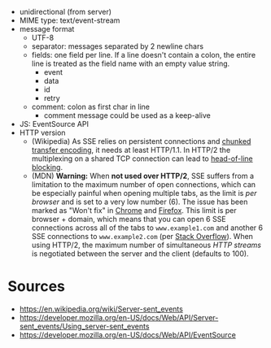 - unidirectional (from server)
- MIME type: text/event-stream
- message format
	- UTF-8
	- separator: messages separated by 2 newline chars
	- fields: one field per line. If a line doesn't contain a colon, the entire line is treated as the field name with an empty value string.
		- event
		- data
		- id
		- retry
	- comment: colon as first char in line
		- comment message could be used as a keep-alive
- JS: EventSource API
- HTTP version
	- (Wikipedia) As SSE relies on persistent connections and [chunked transfer encoding](https://en.wikipedia.org/wiki/Chunked_transfer_encoding "Chunked transfer encoding"), it needs at least HTTP/1.1. In HTTP/2 the multiplexing on a shared TCP connection can lead to [head-of-line blocking](https://en.wikipedia.org/wiki/Head-of-line_blocking "Head-of-line blocking").
	- (MDN) **Warning:** When **not used over HTTP/2**, SSE suffers from a limitation to the maximum number of open connections, which can be especially painful when opening multiple tabs, as the limit is _per browser_ and is set to a very low number (6). The issue has been marked as "Won't fix" in [Chrome](https://crbug.com/275955) and [Firefox](https://bugzil.la/906896). This limit is per browser + domain, which means that you can open 6 SSE connections across all of the tabs to `www.example1.com` and another 6 SSE connections to `www.example2.com` (per [Stack Overflow](https://stackoverflow.com/questions/5195452/websockets-vs-server-sent-events-eventsource/5326159)). When using HTTP/2, the maximum number of simultaneous _HTTP streams_ is negotiated between the server and the client (defaults to 100).
# Sources
- https://en.wikipedia.org/wiki/Server-sent_events
- https://developer.mozilla.org/en-US/docs/Web/API/Server-sent_events/Using_server-sent_events
- https://developer.mozilla.org/en-US/docs/Web/API/EventSource